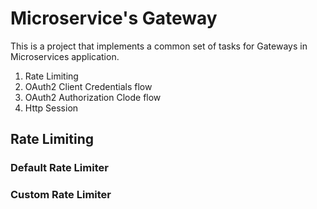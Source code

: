 # Microservice's Gateway
This is a project that implements a common set of tasks for Gateways in Microservices application.

1. Rate Limiting
2. OAuth2 Client Credentials flow
3. OAuth2 Authorization Clode flow
4. Http Session

## Rate Limiting

### Default Rate Limiter

### Custom Rate Limiter